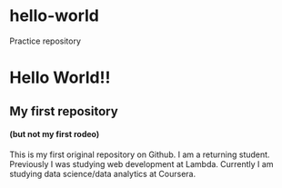 # hello-world
Practice repository
<H1> Hello World!! </H1>
<H2> My first repository</H2>
<H4> (but not my first rodeo) </H4>
<pl> This is my first original repository on Github.  I am a returning student.  Previously I was studying web development at Lambda. Currently I am studying data science/data analytics at Coursera. 
